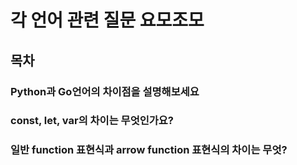 # 각 언어 관련 질문 요모조모

## 목차

### Python과 Go언어의 차이점을 설명해보세요

### const, let, var의 차이는 무엇인가요?

### 일반 function 표현식과 arrow function 표현식의 차이는 무엇?
